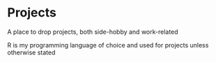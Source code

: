 # Projects
A place to drop projects, both side-hobby and work-related

R is my programming language of choice and used for projects unless otherwise stated
